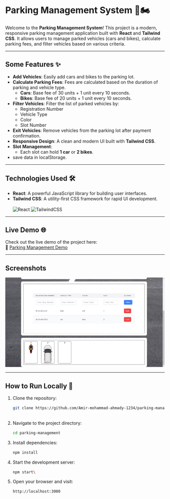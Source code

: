 # Parking Management System 🚗🏍️

Welcome to the **Parking Management System**! This project is a modern, responsive parking management application built with **React** and **Tailwind CSS**. It allows users to manage parked vehicles (cars and bikes), calculate parking fees, and filter vehicles based on various criteria.

---

## Some Features ✨

- **Add Vehicles**: Easily add cars and bikes to the parking lot.
- **Calculate Parking Fees**: Fees are calculated based on the duration of parking and vehicle type.
  - **Cars**: Base fee of 30 units + 1 unit every 10 seconds.
  - **Bikes**: Base fee of 20 units + 1 unit every 10 seconds.
- **Filter Vehicles**: Filter the list of parked vehicles by:
  - Registration Number
  - Vehicle Type
  - Color
  - Slot Number
- **Exit Vehicles**: Remove vehicles from the parking lot after payment confirmation.
- **Responsive Design**: A clean and modern UI built with **Tailwind CSS**.
- **Slot Management**:
  - Each slot can hold **1 car** or **2 bikes**.
- save data in localStorage.

---

## Technologies Used 🛠️

- **React**: A powerful JavaScript library for building user interfaces.
- **Tailwind CSS**: A utility-first CSS framework for rapid UI development. <br><br>
 ![React](https://img.shields.io/badge/react-%2320232a.svg?style=for-the-badge&logo=react&logoColor=%2361DAFB) ![TailwindCSS](https://img.shields.io/badge/tailwindcss-%2338B2AC.svg?style=for-the-badge&logo=tailwind-css&logoColor=white) 
---

## Live Demo 🌐

Check out the live demo of the project here:  
🔗 [Parking Management Demo](https://parking-management-with-react.vercel.app/)

---

## Screenshots 
<img src="Screenshot (71).png" alt="screenshot" />


---

## How to Run Locally 🚀

1. Clone the repository:
   ```bash 
   git clone https://github.com/Amir-mohammad-ahmady-1234/parking-management-with-react.git
    
2. Navigate to the project directory:
   ```bash
   cd parking-management
3. Install dependencies:
   ```bash
   npm install
4. Start the development server:
   ```bash
   npm start\
5. Open your browser and visit:
   ```bash
   http://localhost:3000
